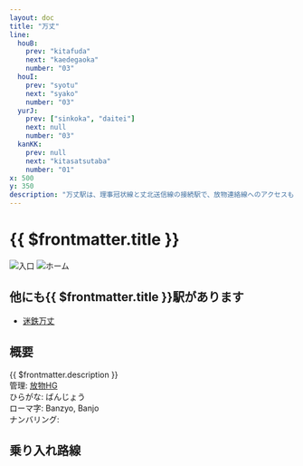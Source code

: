 ```yaml
---
layout: doc
title: "万丈"
line: 
  houB:
    prev: "kitafuda"
    next: "kaedegaoka"
    number: "03"
  houI:
    prev: "syotu"
    next: "syako"
    number: "03"
  yurJ:
    prev: ["sinkoka", "daitei"]
    next: null
    number: "03"
  kanKK:
    prev: null
    next: "kitasatsutaba"
    number: "01"
x: 500
y: 350
description: "万丈駅は、理事冠状線と丈北送信線の接続駅で、放物連絡線へのアクセスも可能です。"
---
```


# {{ $frontmatter.title }} <ViewinMap />
![入口](/img/station/banzyo/front.webp)
![ホーム](/img/station/banzyo/platform.webp)

## 他にも{{ $frontmatter.title }}駅があります
- [迷鉄万丈](/station/stations/meitetsubanjo.md)

## 概要
{{ $frontmatter.description }}  
管理: [放物HG](/company/houbutuHG/index.md)   
ひらがな: ばんじょう  
ローマ字: Banzyo, Banjo  
ナンバリング: <Numberling />

## 乗り入れ路線
<LineInfo />
